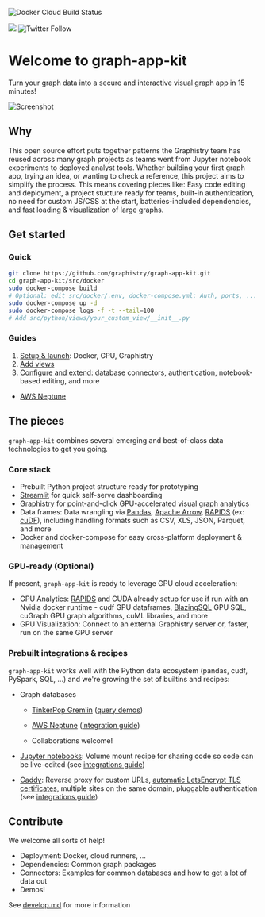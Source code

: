 ![Docker Cloud Build Status](https://img.shields.io/docker/cloud/build/graphistry/graph-app-kit-st)

[<img src="https://img.shields.io/badge/slack-Graphistry%20chat-yellow.svg?logo=slack">](https://join.slack.com/t/graphistry-community/shared_invite/zt-53ik36w2-fpP0Ibjbk7IJuVFIRSnr6g) 
![Twitter Follow](https://img.shields.io/twitter/follow/graphistry)

# Welcome to graph-app-kit

Turn your graph data into a secure and interactive visual graph app in 15 minutes! 


![Screenshot](https://user-images.githubusercontent.com/4249447/92298596-8e518600-eeff-11ea-8276-069281a4af93.png)

## Why

This open source effort puts together patterns the Graphistry team has reused across many graph projects as teams went from Jupyter notebook experiments to deployed analyst tools. Whether building your first graph app, trying an idea,  or wanting to check a reference, this project aims to simplify the process. This means covering pieces like: Easy code editing and deployment, a project stucture ready for teams, built-in authentication, no need for custom JS/CSS at the start, batteries-included dependencies, and fast loading & visualization of large graphs.

## Get started

### Quick

```bash
git clone https://github.com/graphistry/graph-app-kit.git
cd graph-app-kit/src/docker
sudo docker-compose build
# Optional: edit src/docker/.env, docker-compose.yml: Auth, ports, ...
sudo docker-compose up -d
sudo docker-compose logs -f -t --tail=100
# Add src/python/views/your_custom_view/__init__.py
```

### Guides

1. [Setup & launch](docs/setup.md): Docker, GPU, Graphistry
2. [Add views](docs/views.md)
3. [Configure and extend](docs/extend.md): database connectors, authentication, notebook-based editing, and more
  * [AWS Neptune](docs/neptune.md)

## The pieces

`graph-app-kit` combines several emerging and best-of-class data technologies to get you going.

### Core stack

* Prebuilt Python project structure ready for prototyping
* [Streamlit](https://www.streamlit.io/) for quick self-serve dashboarding
* [Graphistry](https://www.graphistry.com/get-started) for point-and-click GPU-accelerated visual graph analytics
* Data frames: Data wrangling via [Pandas](https://pandas.pydata.org/), [Apache Arrow](https://arrow.apache.org/), [RAPIDS](https://rapids.ai/) (ex: [cuDF](https://github.com/rapidsai/cudf)), including handling formats such as CSV, XLS, JSON, Parquet, and more
* Docker and docker-compose for easy cross-platform deployment & management

### GPU-ready (Optional)

If present, `graph-app-kit` is ready to leverage GPU cloud acceleration:

* GPU Analytics:  [RAPIDS](https://www.rapids.ai) and CUDA already setup for use if run with an Nvidia docker runtime - cudf GPU dataframes, [BlazingSQL](https://www.blazingsql.com) GPU SQL, cuGraph GPU graph algorithms, cuML libraries, and more
* GPU Visualization: Connect to an external Graphistry server or, faster, run on the same GPU server

### Prebuilt integrations & recipes

`graph-app-kit` works well with the Python data ecosystem (pandas, cudf, PySpark, SQL, ...) and we're growing the set of builtins and recipes:

* Graph databases
  
  * [TinkerPop Gremlin](https://tinkerpop.apache.org/) ([query demos](https://github.com/graphistry/graph-app-kit/tree/master/src/python/views/demo_neptune_01_minimal_gremlin))
  * [AWS Neptune](https://aws.amazon.com/neptune/) ([integration guide](docs/neptune.md))

  * Collaborations welcome!

* [Jupyter notebooks](https://jupyter.org/): Volume mount recipe for sharing code so code can be live-edited (see [integrations guide](docs/extend.md))

* [Caddy](https://caddyserver.com/): Reverse proxy for custom URLs, [automatic LetsEncrypt TLS certificates](http://letsencrypt.org/), multiple sites on the same domain, pluggable authentication (see [integrations guide](docs/extend.md))


## Contribute

We welcome all sorts of help!

* Deployment: Docker, cloud runners, ...
* Dependencies: Common graph packages
* Connectors: Examples for common databases and how to get a lot of data out
* Demos!

See [develop.md](develop.md) for more information
